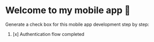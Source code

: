 # Welcome to my mobile app 👋

Generate a check box for this mobile app development step by step:

1. [x] Authentication flow completed
